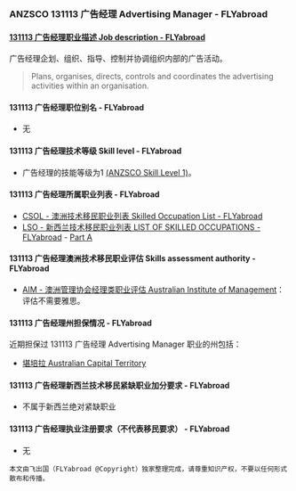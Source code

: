 ### ANZSCO 131113 广告经理 Advertising Manager - FLYabroad ###

####  [131113 广告经理职业描述 Job description - FLYabroad](http://www.flyabroadvisa.com/anzsco/1311.html#131113)

广告经理企划、组织、指导、控制并协调组织内部的广告活动。

> Plans, organises, directs, controls and coordinates the advertising activities within an organisation.

#### 131113 广告经理职位别名 - FLYabroad
 
- 无

#### 131113 广告经理技术等级 Skill level - FLYabroad

- 广告经理的技能等级为1 [(ANZSCO Skill Level 1)](http://www.flyabroadvisa.com/anzsco/)。

#### 131113 广告经理所属职业列表 - FLYabroad

- [CSOL - 澳洲技术移民职业列表 Skilled Occupation List - FLYabroad](http://www.flyabroadvisa.com/sol/)
- [LSO - 新西兰技术移民职业列表 LIST OF SKILLED OCCUPATIONS - FLYabroad](http://nz.flyabroadvisa.com/lso/) - [Part A](parta)

#### 131113 广告经理澳洲技术移民职业评估 Skills assessment authority - FLYabroad

- [AIM - 澳洲管理协会经理类职业评估 Australian Institute of Management](http://www.flyabroadvisa.com/ass/aim.html)：评估不需要雅思。

#### 131113 广告经理州担保情况 - FLYabroad

近期担保过 131113 广告经理 Advertising Manager 职业的州包括：

- [堪培拉 Australian Capital Territory](http://www.flyabroadvisa.com/zdb/act.html)

#### 131113 广告经理新西兰技术移民紧缺职业加分要求 - FLYabroad

- 不属于新西兰绝对紧缺职业

#### 131113 广告经理执业注册要求（不代表移民要求） - FLYabroad

- 无

`本文由飞出国（FLYabroad @Copyright）独家整理完成，请尊重知识产权，不要以任何形式散布和传播。`
